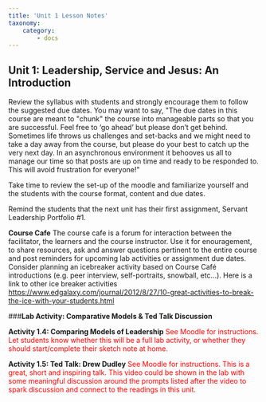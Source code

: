 ```yaml
---
title: 'Unit 1 Lesson Notes'
taxonomy:
    category:
        - docs
---
```


## Unit 1:  Leadership, Service and Jesus:  An Introduction

Review the syllabus with students and strongly encourage them to follow the suggested due dates. You may want to say, "The due dates in this course are meant to "chunk" the course into manageable parts so that you are successful. Feel free to ‘go ahead’ but please don’t get behind. Sometimes life throws us challenges and set-backs and we might need to take a day away from the course, but please do your best to catch up the very next day. In an asynchronous environment it behooves us all to manage our time so that posts are up on time and ready to be responded to. This will avoid frustration for everyone!"

Take time to review the set-up of the moodle and familiarize yourself and the students with the course format, content and due dates.

Remind the students that the next unit has their first assignment, Servant Leadership Portfolio #1.

**Course Cafe**
The course cafe is a forum for interaction between the facilitator, the learners and the course instructor. Use it for enouragement, to share resources, ask and answer questions pertinent to the entire course and post reminders for upcoming lab activities or assignment due dates. Consider planning an icebreaker activity based on Course Café introductions (e.g. peer interview, self-portraits, snowball, etc...). Here is a link to other ice breaker activities https://www.edgalaxy.com/journal/2012/8/27/10-great-activities-to-break-the-ice-with-your-students.html

###**Lab Activity: Comparative Models & Ted Talk Discussion**

**Activity 1.4: Comparing Models of Leadership**
<span style="color:red"> See Moodle for instructions. Let students know whether this will be a full lab activity, or whether they should start/complete their sketch note at home. </span>

**Activity 1.5: Ted Talk: Drew Dudley**
<span style="color:red"> See Moodle for instructions. This is a great, short and inspiring talk. This video could be shown in the lab with some meaningful discussion around the prompts listed after the video to spark discussion and connect to the readings in this unit. </span>
